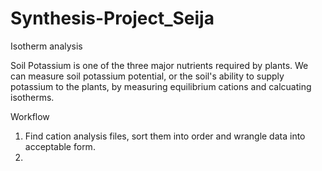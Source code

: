 # Synthesis-Project_Seija
Isotherm analysis

Soil Potassium is one of the three major nutrients required by plants. We can measure soil potassium potential, or the soil's ability to supply potassium to the plants, by measuring equilibrium cations and calcuating isotherms. 

Workflow

1. Find cation analysis files, sort them into order and wrangle data into acceptable form. 
2. 

